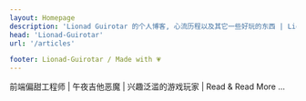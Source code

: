 ```yaml
---
layout: Homepage
description: 'Lionad Guirotar 的个人博客, 心流历程以及其它一些好玩的东西 | Lionad Blogs | Lionad-Guirotar Lionad-Morotar Lionad-RedOne'
head: 'Lionad-Guirotar'
url: '/articles'

footer: Lionad-Guirotar / Made with 💗
---
```


前端偏甜工程师 | 午夜吉他恶魔 | 兴趣泛滥的游戏玩家 | Read & Read More ...

